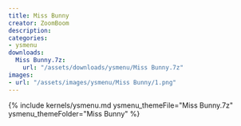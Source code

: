 ```yaml
---
title: Miss Bunny
creator: ZoomBoom
description: 
categories:
- ysmenu
downloads:
  Miss Bunny.7z:
    url: "/assets/downloads/ysmenu/Miss Bunny.7z"
images:
- url: "/assets/images/ysmenu/Miss Bunny/1.png"
---
```


{% include kernels/ysmenu.md ysmenu_themeFile="Miss Bunny.7z" ysmenu_themeFolder="Miss Bunny" %}
